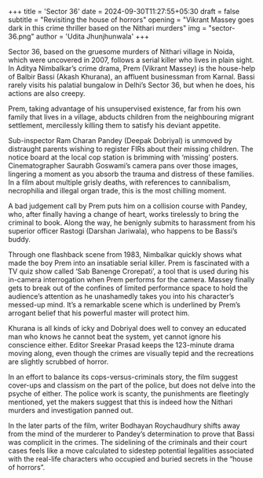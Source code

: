 +++
title = 'Sector 36'
date = 2024-09-30T11:27:55+05:30
draft = false
subtitle = "Revisiting the house of horrors"
opening = "Vikrant Massey goes dark in this crime thriller based on the Nithari murders"
img = "sector-36.png"
author = 'Udita Jhunjhunwala'
+++

Sector 36, based on the gruesome murders of Nithari village in Noida, which were uncovered in 2007, follows a serial killer who lives in plain sight. In Aditya Nimbalkar’s crime drama, Prem (Vikrant Massey) is the house-help of Balbir Bassi (Akash Khurana), an affluent businessman from Karnal. Bassi rarely visits his palatial bungalow in Delhi’s Sector 36, but when he does, his actions are also creepy.

Prem, taking advantage of his unsupervised existence, far from his own family that lives in a village, abducts children from the neighbouring migrant settlement, mercilessly killing them to satisfy his deviant appetite.

Sub-inspector Ram Charan Pandey (Deepak Dobriyal) is unmoved by distraught parents wishing to register FIRs about their missing children. The notice board at the local cop station is brimming with ‘missing’ posters. Cinematographer Saurabh Goswami’s camera pans over those images, lingering a moment as you absorb the trauma and distress of these families. In a film about multiple grisly deaths, with references to cannibalism, necrophilia and illegal organ trade, this is the most chilling moment.

A bad judgement call by Prem puts him on a collision course with Pandey, who, after finally having a change of heart, works tirelessly to bring the criminal to book. Along the way, he benignly submits to harassment from his superior officer Rastogi (Darshan Jariwala), who happens to be Bassi’s buddy.

Through one flashback scene from 1983, Nimbalkar quickly shows what made the boy Prem into an insatiable serial killer. Prem is fascinated with a TV quiz show called ‘Sab Banenge Crorepati’, a tool that is used during his in-camera interrogation when Prem performs for the camera. Massey finally gets to break out of the confines of limited performance space to hold the audience’s attention as he unashamedly takes you into his character’s messed-up mind. It’s a remarkable scene which is underlined by Prem’s arrogant belief that his powerful master will protect him.

Khurana is all kinds of icky and Dobriyal does well to convey an educated man who knows he cannot beat the system, yet cannot ignore his conscience either. Editor Sreekar Prasad keeps the 123-minute drama moving along, even though the crimes are visually tepid and the recreations are slightly scrubbed of horror.

In an effort to balance its cops-versus-criminals story, the film suggest cover-ups and classism on the part of the police, but does not delve into the psyche of either. The police work is scanty, the punishments are fleetingly mentioned, yet the makers suggest that this is indeed how the Nithari murders and investigation panned out.

In the later parts of the film, writer Bodhayan Roychaudhury shifts away from the mind of the murderer to Pandey’s determination to prove that Bassi was complicit in the crimes. The sidelining of the criminals and their court cases feels like a move calculated to sidestep potential legalities associated with the real-life characters who occupied and buried secrets in the “house of horrors”.
